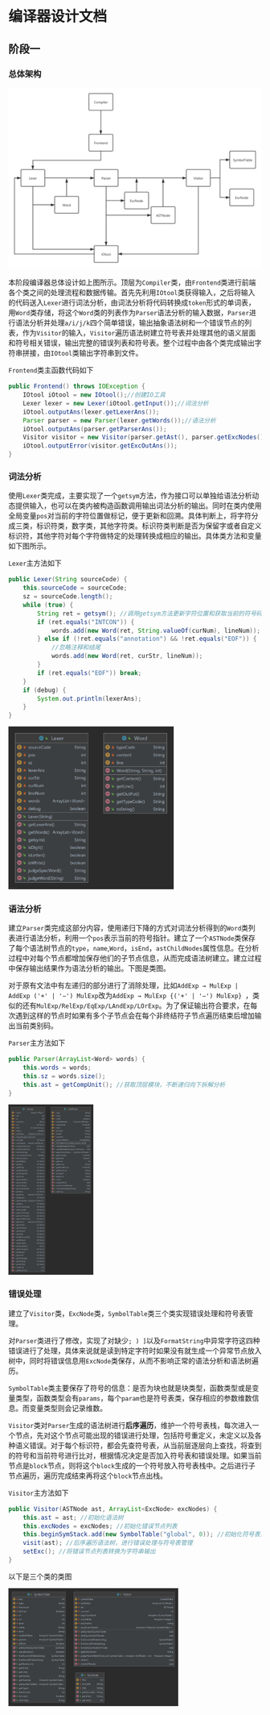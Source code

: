 # 编译器设计文档

## 阶段一

### 总体架构

![](pic/Compiler1.png)

本阶段编译器总体设计如上图所示。顶层为`Compiler`类，由`Frontend`类进行前端各个类之间的处理流程和数据传输。首先先利用`IOtool`类获得输入，之后将输入的代码送入`Lexer`进行词法分析，由词法分析将代码转换成`token`形式的单词表，用`Word`类存储，将这个`Word`类的列表作为`Parser`语法分析的输入数据，`Parser`进行语法分析并处理`a/i/j/k`四个简单错误，输出抽象语法树和一个错误节点的列表，作为`Visitor`的输入，`Visitor`遍历语法树建立符号表并处理其他的语义层面和符号相关错误，输出完整的错误列表和符号表。整个过程中由各个类完成输出字符串拼接，由`IOtool`类输出字符串到文件。

`Frontend`类主函数代码如下

```Java
public Frontend() throws IOException {
    IOtool iOtool = new IOtool();//创建IO工具
    Lexer lexer = new Lexer(iOtool.getInput());//词法分析
    iOtool.outputAns(lexer.getLexerAns());
    Parser parser = new Parser(lexer.getWords());//语法分析
    iOtool.outputAns(parser.getParserAns());
    Visitor visitor = new Visitor(parser.getAst(), parser.getExcNodes());//符号表管理与错误处理
    iOtool.outputError(visitor.getExcOutAns());
}
```

### 词法分析

使用`Lexer`类完成，主要实现了一个`getsym`方法，作为接口可以单独给语法分析动态提供输入，也可以在类内被构造函数调用输出词法分析的输出。同时在类内使用全局变量`pos`对当前的字符位置做标记，便于更新和回溯。具体判断上，将字符分成三类，标识符类，数字类，其他字符类。标识符类判断是否为保留字或者自定义标识符，其他字符对每个字符做特定的处理转换成相应的输出。具体类方法和变量如下图所示。

`Lexer`主方法如下

```Java
public Lexer(String sourceCode) {
    this.sourceCode = sourceCode;
    sz = sourceCode.length();
    while (true) {
        String ret = getsym(); //调用getsym方法更新字符位置和获取当前的符号码
        if (ret.equals("INTCON")) {
            words.add(new Word(ret, String.valueOf(curNum), lineNum));
        } else if (!ret.equals("annotation") && !ret.equals("EOF")) {
            //忽略注释和结尾
            words.add(new Word(ret, curStr, lineNum));
        }
        if (ret.equals("EOF")) break;
    }
    if (debug) {
        System.out.println(lexerAns);
    }
}
```

<img src="pic/Lexer_Word.png" style="zoom: 33%;" />

### 语法分析

建立`Parser`类完成这部分内容，使用递归下降的方式对词法分析得到的`Word`类列表进行语法分析，利用一个`pos`表示当前的符号指针。建立了一个`ASTNode`类保存了每个语法树节点的`type`，`name`,`Word`，`isEnd`，`astChildNodes`属性信息。在分析过程中对每个节点都增加保存他们的子节点信息，从而完成语法树建立。建立过程中保存输出结果作为语法分析的输出。下图是类图。

对于原有文法中有左递归的部分进行了消除处理，比如`AddExp → MulExp | AddExp ('+' | '−') MulExp`改为`AddExp → MulExp {('+' | '−') MulExp} `，类似的还有`MulExp/RelExp/EqExp/LAndExp/LOrExp`。为了保证输出符合要求，在每次遇到这样的节点时如果有多个子节点会在每个非终结符子节点遍历结束后增加输出当前类别码。

`Parser`主方法如下

```Java
public Parser(ArrayList<Word> words) {
    this.words = words;
    this.sz = words.size();
    this.ast = getCompUnit(); //获取顶层模块，不断递归向下拆解分析
}
```

<img src="pic/Parser_ASTNode.png" style="zoom: 33%;" />

### 错误处理

建立了`Visitor`类，`ExcNode`类，`SymbolTable`类三个类实现错误处理和符号表管理。

对`Parser`类进行了修改，实现了对缺少`; ) ]`以及`FormatString`中异常字符这四种错误进行了处理，具体来说就是读到特定字符时如果没有就生成一个异常节点放入树中，同时将错误信息用`ExcNode`类保存，从而不影响正常的语法分析和语法树遍历。

`SymbolTable`类主要保存了符号的信息：是否为块也就是块类型，函数类型或是变量类型，函数类型会有`params`，每个`param`也是符号表类，保存相应的参数维数信息。而变量类型则会记录维数。

`Visitor`类对`Parser`生成的语法树进行**后序遍历**，维护一个符号表栈，每次进入一个节点，先对这个节点可能出现的错误进行处理，包括符号重定义，未定义以及各种语义错误。对于每个标识符，都会先查符号表，从当前层逐层向上查找，将查到的符号和当前符号进行比对，根据情况决定是否加入符号表和错误处理。如果当前节点是`block`节点，则将这个`block`生成的一个符号放入符号表栈中。之后进行子节点遍历，遍历完成结束再将这个`block`节点出栈。

`Visitor`主方法如下

```java
public Visitor(ASTNode ast, ArrayList<ExcNode> excNodes) {
    this.ast = ast; //初始化语法树
    this.excNodes = excNodes; //初始化错误节点列表
    this.beginSymStack.add(new SymbolTable("global", 0)); //初始化符号表，建立顶层符号表对象
    visit(ast); //后序遍历语法树，进行错误处理与符号表管理
    setExc(); //将错误节点列表转换为字符串输出
}
```

以下是三个类的类图

<img src="pic/ExcNode_Visitor_SymbolTable.png" style="zoom: 33%;" />



